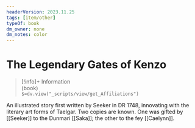 ```yaml
---
headerVersion: 2023.11.25
tags: [item/other]
typeOf: book
dm_owner: none
dm_notes: color
---
```

# The Legendary Gates of Kenzo
>[!info]+ Information  
> (book)  
> `$=dv.view("_scripts/view/get_Affiliations")`

An illustrated story first written by Seeker in DR 1748, innovating with the literary art forms of Taelgar. Two copies are known. One was gifted by [[Seeker]] to the Dunmari [[Saka]]; the other to the fey [[Caelynn]].